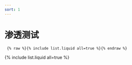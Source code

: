 ```yaml
---
sort: 1
---
```


# 渗透测试

``` {% raw %}{% include list.liquid all=true %}{% endraw %}```

{% include list.liquid all=true %}